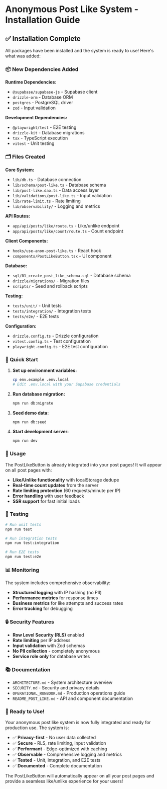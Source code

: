 # Anonymous Post Like System - Installation Guide

## ✅ Installation Complete

All packages have been installed and the system is ready to use! Here's what was added:

### 📦 New Dependencies Added

**Runtime Dependencies:**
- `@supabase/supabase-js` - Supabase client
- `drizzle-orm` - Database ORM
- `postgres` - PostgreSQL driver
- `zod` - Input validation

**Development Dependencies:**
- `@playwright/test` - E2E testing
- `drizzle-kit` - Database migrations
- `tsx` - TypeScript execution
- `vitest` - Unit testing

### 🗂️ Files Created

**Core System:**
- `lib/db.ts` - Database connection
- `lib/schema/post-like.ts` - Database schema
- `lib/post-like.dao.ts` - Data access layer
- `lib/validations/post-like.ts` - Input validation
- `lib/rate-limit.ts` - Rate limiting
- `lib/observability/` - Logging and metrics

**API Routes:**
- `app/api/posts/like/route.ts` - Like/unlike endpoint
- `app/api/posts/like/count/route.ts` - Count endpoint

**Client Components:**
- `hooks/use-anon-post-like.ts` - React hook
- `components/PostLikeButton.tsx` - UI component

**Database:**
- `sql/01_create_post_like_schema.sql` - Database schema
- `drizzle/migrations/` - Migration files
- `scripts/` - Seed and rollback scripts

**Testing:**
- `tests/unit/` - Unit tests
- `tests/integration/` - Integration tests
- `tests/e2e/` - E2E tests

**Configuration:**
- `drizzle.config.ts` - Drizzle configuration
- `vitest.config.ts` - Test configuration
- `playwright.config.ts` - E2E test configuration

### 🚀 Quick Start

1. **Set up environment variables:**
   ```bash
   cp env.example .env.local
   # Edit .env.local with your Supabase credentials
   ```

2. **Run database migration:**
   ```bash
   npm run db:migrate
   ```

3. **Seed demo data:**
   ```bash
   npm run db:seed
   ```

4. **Start development server:**
   ```bash
   npm run dev
   ```

### 🎯 Usage

The PostLikeButton is already integrated into your post pages! It will appear on all post pages with:

- **Like/Unlike functionality** with localStorage dedupe
- **Real-time count updates** from the server
- **Rate limiting protection** (60 requests/minute per IP)
- **Error handling** with user feedback
- **SSR support** for fast initial loads

### 🧪 Testing

```bash
# Run unit tests
npm run test

# Run integration tests
npm run test:integration

# Run E2E tests
npm run test:e2e
```

### 📊 Monitoring

The system includes comprehensive observability:

- **Structured logging** with IP hashing (no PII)
- **Performance metrics** for response times
- **Business metrics** for like attempts and success rates
- **Error tracking** for debugging

### 🔒 Security Features

- **Row Level Security (RLS)** enabled
- **Rate limiting** per IP address
- **Input validation** with Zod schemas
- **No PII collection** - completely anonymous
- **Service role only** for database writes

### 📚 Documentation

- `ARCHITECTURE.md` - System architecture overview
- `SECURITY.md` - Security and privacy details
- `OPERATIONAL_RUNBOOK.md` - Production operations guide
- `README_POST_LIKE.md` - API and component documentation

### 🎉 Ready to Use!

Your anonymous post like system is now fully integrated and ready for production use. The system is:

- ✅ **Privacy-first** - No user data collected
- ✅ **Secure** - RLS, rate limiting, input validation
- ✅ **Performant** - Edge-optimized with caching
- ✅ **Observable** - Comprehensive logging and metrics
- ✅ **Tested** - Unit, integration, and E2E tests
- ✅ **Documented** - Complete documentation

The PostLikeButton will automatically appear on all your post pages and provide a seamless like/unlike experience for your users!
